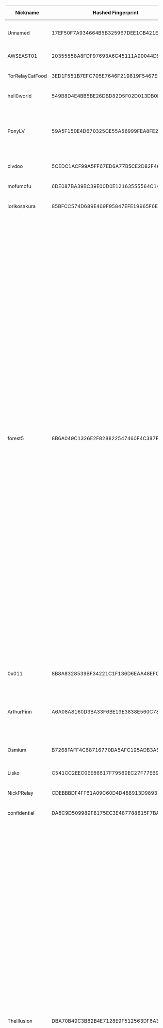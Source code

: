 | Nickname |  Hashed Fingerprint	| Or Addresses | Contact | Running | Flags | Last Seen | First Seen | Last Restarted | Advertised Bandwidth | Platform | Version | Version Status | Recommended Version | Verified hostnames | Exit policy |
|---|---|---|---|---|---|---|---|---|---|---|---|---|---|---|---|
|Unnamed | 17EF50F7A934664B5B325967DEE1CB421EAFDEEC | ["175.45.180.92:443","[2404:9400:3:0:216:3eff:fee8:3cc1]:9050"] | refried-suitably-bullring-violator at proton dot me | true | Running, Valid | 2025-10-21 21:00:00 | 2025-10-21 08:00:00 | 2025-10-21 07:09:38 | 0 | Tor 0.4.8.18 on FreeBSD | 0.4.8.18 | recommended | true | N/A | ["reject *:*"]|
|AWSEAST01 | 20355558A8FDF97693A6C45111A90044D91654D1 | ["94.130.27.236:9001"] | Random Person nobody@tor.org | true | Running, V2Dir, Valid | 2025-10-21 21:00:00 | 2025-10-21 21:00:00 | 2025-10-21 18:22:46 | 0 | Tor 0.4.8.14 on Linux | 0.4.8.14 | recommended | true | ["static.236.27.130.94.clients.your-server.de"] | ["reject *:*"]|
|TorRelayCatFood | 3ED1F551B7EFC705E7646F219819F5467EEE7530 | ["109.202.207.199:9001"] | torrelai@pm.me | false | Running, V2Dir, Valid | 2025-10-21 16:00:00 | 2025-10-21 14:00:00 | 2025-10-21 13:41:57 | 0 | Tor 0.4.8.14 on Linux | 0.4.8.14 | recommended | true | N/A | ["reject *:*"]|
|hell0world | 549B8D4E4BB5BE26DBD82D5F02D013DB0E0FBB75 | ["119.24.160.254:9001"] | N/A | true | Running, V2Dir, Valid | 2025-10-21 21:00:00 | 2025-10-21 15:00:00 | 2025-10-21 18:03:23 | 594727 | Tor 0.4.8.18 on Linux | 0.4.8.18 | recommended | true | ["zaq7718a0fe.rev.zaq.ne.jp"] | ["reject *:*"]|
|PonyLV | 59A5F150E4D670325CE55A56999FEA8FE2B3D887 | ["205.185.126.29:9001","[2605:6400:20:6a2:e777:b638:a0ce:e2ac]:9001"] | N/A | true | Exit, Running, V2Dir, Valid | 2025-10-21 21:00:00 | 2025-10-21 05:00:00 | 2025-10-21 05:58:27 | 0 | Tor 0.4.8.18 on Linux | 0.4.8.18 | recommended | true | N/A | ["reject 0.0.0.0/8:*","reject 169.254.0.0/16:*","reject 127.0.0.0/8:*","reject 192.168.0.0/16:*","reject 10.0.0.0/8:*","reject 172.16.0.0/12:*","reject 205.185.126.29:*","accept *:*"]|
|civdoo | 5CEDC1ACF99A5FF67ED6A77B5CE2D82F46AEAC05 | ["104.59.6.245:443"] | misterpickymcperson@gmail.com | true | Running, Valid | 2025-10-21 21:00:00 | 2025-10-21 08:00:00 | 2025-10-21 06:12:06 | 0 | Tor 0.4.8.19 on Linux | 0.4.8.19 | recommended | true | ["104-59-6-245.lightspeed.sndgca.sbcglobal.net"] | ["reject *:*"]|
|mofumofu | 6DE087BA39BC39E00D0E12163555564C143AA4E0 | ["5.59.248.57:444","[2a05:4140:3::479e]:444"] | sip-stingy-booting@duck.com | true | Running, V2Dir, Valid | 2025-10-21 21:00:00 | 2025-10-21 10:00:00 | 2025-10-21 09:19:31 | 0 | Tor 0.4.8.19 on Linux | 0.4.8.19 | recommended | true | N/A | ["reject *:*"]|
|iorikosakura | 85BFCC574D689E469F95847EFE19965F6E5DD236 | ["51.81.220.216:443","[2604:2dc0:202:300::302b]:443"] | iorikosakura2000@gmail.com | true | Running, V2Dir, Valid | 2025-10-21 21:00:00 | 2025-10-21 10:00:00 | 2025-10-21 09:26:56 | 0 | Tor 0.4.8.19 on Linux | 0.4.8.19 | recommended | true | ["vps-1d6bd757.vps.ovh.us"] | ["reject *:*"]|
|forest5 | 8B6A049C1326E2F828822547460F4C387F9E1D21 | ["185.141.216.154:9001"] | b64:Zm9yZXN0c3RhY2tAZG1jLmNoYXQKQXNrIGZvciBteSBQR1AgKEJDQkFFM0U5Q0I4RTJGRTIzRjI5REM1ODA2MUQ3Q0FDNDI4REQ2MEIp | true | Exit, Running, V2Dir, Valid | 2025-10-21 21:00:00 | 2025-10-21 21:00:00 | 2025-10-21 20:44:08 | 0 | Tor 0.4.8.19 on Linux | 0.4.8.19 | recommended | true | N/A | ["reject 0.0.0.0/8:*","reject 169.254.0.0/16:*","reject 127.0.0.0/8:*","reject 192.168.0.0/16:*","reject 10.0.0.0/8:*","reject 172.16.0.0/12:*","reject 185.141.216.154:*","reject *:22","accept *:20-23","accept *:43","accept *:53","accept *:79-81","accept *:88","accept *:110","accept *:143","accept *:194","accept *:220","accept *:389","accept *:443","accept *:464","accept *:465","accept *:531","accept *:543-544","accept *:554","accept *:563","accept *:587","accept *:636","accept *:706","accept *:749","accept *:873","accept *:902-904","accept *:981","accept *:989-995","accept *:1194","accept *:1220","accept *:1293","accept *:1500","accept *:1533","accept *:1677","accept *:1723","accept *:1755","accept *:1863","accept *:2082-2083","accept *:2086-2087","accept *:2095-2096","accept *:2102-2104","accept *:3128","accept *:3389","accept *:3690","accept *:4321","accept *:4643","accept *:5050","accept *:5190","accept *:5222-5223","accept *:5228","accept *:5900","accept *:6660-6669","accept *:6679","accept *:6697","accept *:8000","accept *:8008","accept *:8074","accept *:8080","accept *:8082","accept *:8087-8088","accept *:8232-8233","accept *:8332-8333","accept *:8443","accept *:8888","accept *:9418","accept *:9999","accept *:10000","accept *:11371","accept *:19294","accept *:19638","accept *:50002","accept *:64738","reject *:*"]|
|0x011 | 8B8A8328539BF34221C1F136D6EAA48EFCAD379D | ["217.154.188.247:443","[2001:ba0:215:f000::1]:443"] | issne@duck.com | true | Fast, Running, V2Dir, Valid | 2025-10-21 21:00:00 | 2025-10-21 13:00:00 | 2025-10-19 16:03:55 | 131378 | Tor 0.4.8.16 on Linux | 0.4.8.16 | recommended | true | ["ip217-154-188-247.pbiaas.com"] | ["reject *:*"]|
|ArthurFinn | A6A08A8160D3BA33F6BE19E3838E560C7829393F | ["195.177.94.59:9001"] | Arthurfinn7@proton.me | true | Exit, Running, V2Dir, Valid | 2025-10-21 21:00:00 | 2025-10-21 05:00:00 | 2025-10-21 08:51:25 | 0 | Tor 0.4.8.19 on Windows Server 2012 [or later] | 0.4.8.19 | recommended | true | N/A | ["reject 0.0.0.0/8:*","reject 169.254.0.0/16:*","reject 127.0.0.0/8:*","reject 192.168.0.0/16:*","reject 10.0.0.0/8:*","reject 172.16.0.0/12:*","reject 195.177.94.59:*","accept *:*"]|
|Osmium | B7268FAFF4C68716770DA5AFC195ADB3A6D8701D | ["147.12.223.138:9001"] | Random Person nobody@tor.org | true | Fast, Running, V2Dir, Valid | 2025-10-21 21:00:00 | 2025-10-21 15:00:00 | 2025-10-21 14:24:19 | 6632058 | Tor 0.4.8.14 on Linux | 0.4.8.14 | recommended | true | N/A | ["reject *:*"]|
|Lisko | C541CC2EEC0EE86617F79589EC27F77EB9367583 | ["37.59.121.209:9001","[2001:41d0:305:2100::acad]:9001"] | Lisko <liskoc@proton.me> | true | Running, V2Dir, Valid | 2025-10-21 21:00:00 | 2025-10-21 12:00:00 | 2025-10-21 11:08:05 | 0 | Tor 0.4.8.14 on Linux | 0.4.8.14 | recommended | true | ["vps-bdf28d75.vps.ovh.net"] | ["reject *:*"]|
|NickPRelay | CDEBBBDF4FF61A09C60D4D488913D9893781A791 | ["86.43.92.99:9001"] | steve@dorcan.com | true | Running, V2Dir, Valid | 2025-10-21 21:00:00 | 2025-10-21 20:00:00 | 2025-10-21 18:58:55 | 0 | Tor 0.4.8.19 on Linux | 0.4.8.19 | recommended | true | N/A | ["reject *:*"]|
|confidential | DA8C9D509989F8175EC3E487788815F7BAD2DAEC | ["45.137.199.102:9001"] | N/A | true | Running, V2Dir, Valid | 2025-10-21 21:00:00 | 2025-10-21 21:00:00 | 2025-10-21 20:29:52 | 0 | Tor 0.4.8.19 on Linux | 0.4.8.19 | recommended | true | N/A | ["reject *:*"]|
|TheIllusion | DBA70B49C3B82B4E7128E9F512563DF6A3E4715F | ["128.127.180.156:443"] | bf two zero nine @mailbox.org | true | Exit, Running, V2Dir, Valid | 2025-10-21 21:00:00 | 2025-10-21 11:00:00 | 2025-10-21 10:16:06 | 0 | Tor 0.4.8.19 on Linux | 0.4.8.19 | recommended | true | N/A | ["reject 0.0.0.0/8:*","reject 169.254.0.0/16:*","reject 127.0.0.0/8:*","reject 192.168.0.0/16:*","reject 10.0.0.0/8:*","reject 172.16.0.0/12:*","reject 128.127.180.156:*","accept *:20-21","accept *:43","accept *:53","accept *:79","accept *:80-81","accept *:88","accept *:110","accept *:143","accept *:220","accept *:389","accept *:443","accept *:464","accept *:531","accept *:543-544","accept *:554","accept *:636","accept *:706","accept *:749","accept *:873","accept *:902-904","accept *:981","accept *:989-990","accept *:991","accept *:992","accept *:993","accept *:995","accept *:1194","accept *:1220","accept *:1293","accept *:1500","accept *:1533","accept *:1677","accept *:1723","accept *:1755","accept *:1863","accept *:2082","accept *:2083","accept *:2086-2087","accept *:2095-2096","accept *:2102-2104","accept *:3690","accept *:4321","accept *:4643","accept *:5050","accept *:5190","accept *:5222-5223","accept *:5228","accept *:8008","accept *:8074","accept *:8082","accept *:8087-8088","accept *:8232-8233","accept *:8332-8333","accept *:8443","accept *:8888","accept *:9418","accept *:10000","accept *:11371","accept *:19294","accept *:19638","accept *:50002","accept *:64738","reject *:*"]|
|Nao | E1686BC0F33D49FC0308B77578D1805CED92A33B | ["116.80.76.73:443","[2001:2c0:100:415:17:cafe:42:1]:443"] | email:mail[]ekinao.com url:https://www.ekinao.com proof:dns-rsa ciissversion:2 | true | Running, V2Dir, Valid | 2025-10-21 21:00:00 | 2025-10-21 12:00:00 | 2025-10-21 11:46:56 | 0 | Tor 0.4.8.19 on Linux | 0.4.8.19 | recommended | true | N/A | ["reject *:*"]|
|hendricks | E2D3579655268E98FEEE0FEA4C64357F98B7E663 | ["178.254.33.55:9001","[2a00:6800:3:eeb::1]:9001"] | email:torrelay[]limoneneis.de url:limoneneis.de proof:uri-rsa pgp:7BF6A4C298CC275D2281A23B08AD4368E22E6D4B ciissversion:2 | true | Running, V2Dir, Valid | 2025-10-21 21:00:00 | 2025-10-21 16:00:00 | 2025-10-21 19:51:27 | 0 | Tor 0.4.8.19 on Linux | 0.4.8.19 | recommended | true | N/A | ["reject *:*"]|
|bgoloke | E4D301A5ED0B83E3AF16BB8412B6C52EC8323F4C | ["45.137.201.27:9005"] | olokerunningtor aT protonmail dot com | true | Running, V2Dir, Valid | 2025-10-21 21:00:00 | 2025-10-21 10:00:00 | 2025-10-21 09:03:46 | 0 | Tor 0.4.8.19 on Linux | 0.4.8.19 | recommended | true | N/A | ["reject *:*"]|
|oniongamma7 | E67821DD515765779619392818A28BED824EE1F2 | ["45.38.20.123:443","[2a0f:85c1:356:231b::1]:443"] | stealthgamme7@pm.me | true | Fast, Running, V2Dir, Valid | 2025-10-21 21:00:00 | 2025-10-21 01:00:00 | 2025-10-21 00:04:05 | 8228864 | Tor 0.4.8.19 on Linux | 0.4.8.19 | recommended | true | N/A | ["reject 0.0.0.0/8:*","reject 169.254.0.0/16:*","reject 127.0.0.0/8:*","reject 192.168.0.0/16:*","reject 10.0.0.0/8:*","reject 172.16.0.0/12:*","reject 45.38.20.123:*","reject *:2525","reject *:587","reject *:465","reject *:25","accept *:*"]|
|default | F0BEDA61FAE98BB65B2F3CC39C9AE93F0337D995 | ["91.10.248.226:443"] | N/A | false | Running, V2Dir, Valid | 2025-10-21 15:00:00 | 2025-10-21 14:00:00 | 2025-10-21 11:02:16 | 131072 | Tor 0.4.8.19 on Windows 8 [or later] | 0.4.8.19 | recommended | true | ["p5b0af8e2.dip0.t-ipconnect.de"] | ["reject *:*"]|
